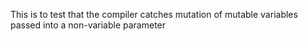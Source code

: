 This is to test that the compiler catches mutation of mutable variables passed into a non-variable parameter